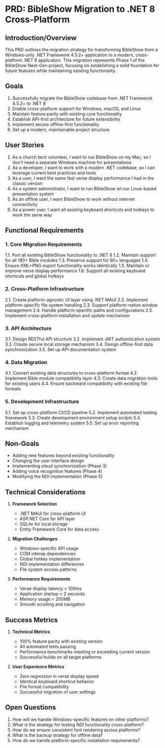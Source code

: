 # PRD: BibleShow Migration to .NET 8 Cross-Platform

## Introduction/Overview
This PRD outlines the migration strategy for transforming BibleShow from a Windows-only .NET Framework 4.5.2+ application to a modern, cross-platform .NET 8 application. This migration represents Phase 1 of the BibleShow Next-Gen project, focusing on establishing a solid foundation for future features while maintaining existing functionality.

## Goals
1. Successfully migrate the BibleShow codebase from .NET Framework 4.5.2+ to .NET 8
2. Enable cross-platform support for Windows, macOS, and Linux
3. Maintain feature parity with existing core functionality
4. Establish API-first architecture for future extensibility
5. Implement secure offline-first functionality
6. Set up a modern, maintainable project structure

## User Stories
1. As a church tech volunteer, I want to run BibleShow on my Mac, so I don't need a separate Windows machine for presentations
2. As a developer, I want to work with a modern .NET codebase, so I can leverage current best practices and tools
3. As a user, I want the same fast verse display performance I had in the classic version
4. As a system administrator, I want to run BibleShow on our Linux-based presentation system
5. As an offline user, I want BibleShow to work without internet connectivity
6. As a power user, I want all existing keyboard shortcuts and hotkeys to work the same way

## Functional Requirements

### 1. Core Migration Requirements
1.1. Port all existing BibleShow functionality to .NET 8
1.2. Maintain support for all 180+ Bible modules
1.3. Preserve support for 60+ languages
1.4. Ensure XML+PNG export functionality works identically
1.5. Maintain or improve verse display performance
1.6. Support all existing keyboard shortcuts and global hotkeys

### 2. Cross-Platform Infrastructure
2.1. Create platform-agnostic UI layer using .NET MAUI
2.2. Implement platform-specific file system handling
2.3. Support platform-native window management
2.4. Handle platform-specific paths and configurations
2.5. Implement cross-platform installation and update mechanism

### 3. API Architecture
3.1. Design RESTful API structure
3.2. Implement JWT authentication system
3.3. Create secure local storage mechanism
3.4. Design offline-first data synchronization
3.5. Set up API documentation system

### 4. Data Migration
4.1. Convert existing data structures to cross-platform format
4.2. Implement Bible module compatibility layer
4.3. Create data migration tools for existing users
4.4. Ensure backward compatibility with existing file formats

### 5. Development Infrastructure
5.1. Set up cross-platform CI/CD pipeline
5.2. Implement automated testing framework
5.3. Create development environment setup scripts
5.4. Establish logging and telemetry system
5.5. Set up error reporting mechanism

## Non-Goals
- Adding new features beyond existing functionality
- Changing the user interface design
- Implementing cloud synchronization (Phase 3)
- Adding voice recognition features (Phase 4)
- Modifying the NDI implementation (Phase 5)

## Technical Considerations
1. **Framework Selection**
   - .NET MAUI for cross-platform UI
   - ASP.NET Core for API layer
   - SQLite for local storage
   - Entity Framework Core for data access

2. **Migration Challenges**
   - Windows-specific API usage
   - COM interop dependencies
   - Global hotkey implementation
   - NDI implementation differences
   - File system access patterns

3. **Performance Requirements**
   - Verse display latency < 100ms
   - Application startup < 2 seconds
   - Memory usage < 200MB
   - Smooth scrolling and navigation

## Success Metrics
1. **Technical Metrics**
   - 100% feature parity with existing version
   - All automated tests passing
   - Performance benchmarks meeting or exceeding current version
   - Successful builds on all target platforms

2. **User Experience Metrics**
   - Zero regression in verse display speed
   - Identical keyboard shortcut behavior
   - File format compatibility
   - Successful migration of user settings

## Open Questions
1. How will we handle Windows-specific features on other platforms?
2. What is the strategy for testing NDI functionality cross-platform?
3. How do we ensure consistent font rendering across platforms?
4. What is the backup strategy for offline data?
5. How do we handle platform-specific installation requirements?
